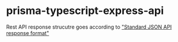 # prisma-typescript-express-api

Rest API response strucutre goes according to ["Standard JSON API response format"
](<[https://link](https://medium.com/@bojanmajed/standard-json-api-response-format-c6c1aabcaa6d)>)
